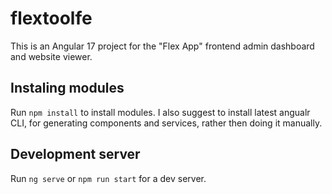# flextoolfe
This is an Angular 17 project for the "Flex App" frontend admin dashboard and website viewer.

## Instaling modules
Run `npm install` to install modules. I also suggest to install latest angualr CLI,
for generating components and services, rather then doing it manually. 
 
## Development server
Run `ng serve` or `npm run start` for a dev server.
